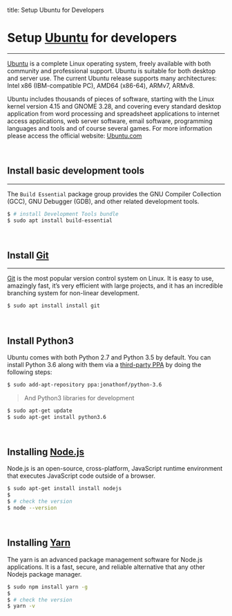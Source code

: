 title: Setup Ubuntu for Developers

# Setup [Ubuntu](https://ubuntu.com/) for developers
---

[Ubuntu](https://ubuntu.com/) is a complete Linux operating system, freely available with both community and professional support. Ubuntu is suitable for both desktop and server use. The current Ubuntu release supports many architectures: Intel x86 (IBM-compatible PC), AMD64 (x86-64), ARMv7, ARMv8.

Ubuntu includes thousands of pieces of software, starting with the Linux kernel version 4.15 and GNOME 3.28, and covering every standard desktop application from word processing and spreadsheet applications to internet access applications, web server software, email software, programming languages and tools and of course several games. For more information please access the official website: [Ubuntu.com](https://ubuntu.com/)

<br />

## Install basic development tools
---

The `Build Essential` package group provides the GNU Compiler Collection (GCC), GNU Debugger (GDB), and other related development tools.

```bash
$ # install Development Tools bundle
$ sudo apt install build-essential

```

<br />

## Install [Git](https://git-scm.com/)
---

[Git](https://git-scm.com/) is the most popular version control system on Linux. It is easy to use, amazingly fast, it’s very efficient with large projects, and it has an incredible branching system for non-linear development.

```bash
$ sudo apt install install git
```

<br />

## Install Python3

Ubuntu comes with both Python 2.7 and Python 3.5 by default. You can install Python 3.6 along with them via a [third-party PPA](https://launchpad.net/~jonathonf/+archive/ubuntu/python-3.6) by doing the following steps:

```bash
$ sudo add-apt-repository ppa:jonathonf/python-3.6
```

> And Python3 libraries for development

```bash
$ sudo apt-get update
$ sudo apt-get install python3.6
```

<br />

## Installing [Node.js](https://nodejs.org/)

Node.js is an open-source, cross-platform, JavaScript runtime environment that executes JavaScript code outside of a browser.

```bash
$ sudo apt-get install install nodejs
$
$ # check the version
$ node --version
```

<br />

## Installing [Yarn](https://yarnpkg.com/)

The yarn is an advanced package management software for Node.js applications. It is a fast, secure, and reliable alternative that any other Nodejs package manager.

```bash
$ sudo npm install yarn -g
$
$ # check the version
$ yarn -v
```
